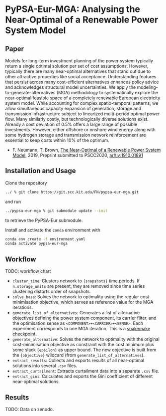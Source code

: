 # PyPSA-Eur-MGA: Analysing the Near-Optimal of a Renewable Power System Model

## Paper

Models for long-term investment planning of the
power system typically return a single optimal solution per
set of cost assumptions. However, typically there are many
near-optimal alternatives that stand out due to other attractive
properties like social acceptance. Understanding features that
persist across many cost-efficient alternatives enhances policy
advice and acknowledges structural model uncertainties. We
apply the modeling-to-generate-alternatives (MGA) methodology
to systematically explore the near-optimal feasible space
of a completely renewable European electricity system model.
While accounting for complex spatio-temporal patterns, we allow
simultaneous capacity expansion of generation, storage and
transmission infrastructure subject to linearized multi-period
optimal power flow. Many similarly costly, but technologically
diverse solutions exist. Already a cost deviation of 0.5% offers
a large range of possible investments. However, either offshore
or onshore wind energy along with some hydrogen storage and
transmission network reinforcement are essential to keep costs
within 10% of the optimum.

- F. Neumann, T. Brown, [The Near-Optimal of a Renewable Power System Model](https://arxiv.org/abs/1910.01891), 2019, Preprint submitted to PSCC2020, [arXiv:1910.01891](https://arxiv.org/abs/1910.01891)

## Installation and Usage

Clone the repository

```bash
../ % git clone https://git.scc.kit.edu/FN/pypsa-eur-mga.git
```

and run

```bash
../pypsa-eur-mga % git submodule update --init
```

to retrieve the PyPSA-Eur submodule.

Install and activate the `conda` environment with

```bash
conda env create -f environment.yaml
conda activate pypsa-eur-mga
```

## Workflow

TODO: workflow chart

- `cluster_time`: Clusters network to `{snapshots}` time periods. If `n.storage_units` are present, they are removed since time series clustering distorts order of snapshots.
- `solve_base`: Solves the network to optimality using the regular cost-minimisation objective, which serves as reference value for the MGA iterations.
- `generate_list_of_alternatives`: Generates a list of alternative objectives defining the power system component, its carrier filter, and the optimisation sense as `<COMPONENT>+<CARRIER>+<SENSE>`. Each experiment corresponds to one MGA iteration. This is a [snakemake checkpoint](https://snakemake.readthedocs.io/en/stable/snakefiles/rules.html#data-dependent-conditional-execution).
- `generate_alternative`: Solves the network to optimality with the original cost-minimisation objective as constraint with the cost minimum plus some slack `{epsilon}` as upper bound. The new objective is built from the `{objective}` wildcard (from `generate_list_of_alternatives`).
- `extract_results`: Collects and exports results of all near-optimal solutions into several `.csv` files.
- `extract_curtailment`: Extracts curtailment data into a separate `.csv` file.
- `extract_gini`: Calculates and exports the Gini coefficient of different near-optimal solutions.

## Results

TODO: Data on zenodo.
